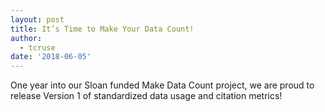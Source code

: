 ```yaml
---
layout: post
title: It’s Time to Make Your Data Count!
author:
  - tcruse
date: '2018-06-05'
---
```

One year into our Sloan funded Make Data Count project, we are proud to release Version 1 of standardized data usage and citation metrics!
